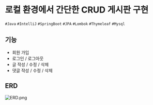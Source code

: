 # 로컬 환경에서 간단한 CRUD 게시판 구현

```#Java``` ```#IntelliJ``` ```#SpringBoot``` ```#JPA``` ```#Lombok``` ```#Thymeleaf``` ```#Mysql```

## 기능
- 회원 가입
- 로그인 / 로그아웃
- 글 작성 / 수정 / 삭제
- 댓글 작성 / 수정 / 삭제

## ERD

![ERD.png](ERD.png)

